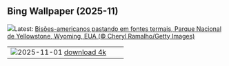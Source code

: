 ## Bing Wallpaper (2025-11)
![](https://www.bing.com/th?id=OHR.BisonSprings_PT-BR7966374292_UHD.jpg&w=1000)Latest: [Bisões-americanos pastando em fontes termais, Parque Nacional  de Yellowstone, Wyoming, EUA (© Cheryl Ramalho/Getty Images)](https://www.bing.com/th?id=OHR.BisonSprings_PT-BR7966374292_UHD.jpg)

|      |      |      |
| :----: | :----: | :----: |
|![](https://www.bing.com/th?id=OHR.BranCastle_PT-BR1477730083_UHD.jpg&pid=hp&w=384&h=216&rs=1&c=4)2025-11-01 [download 4k](https://www.bing.com/th?id=OHR.BranCastle_PT-BR1477730083_UHD.jpg)|